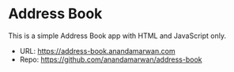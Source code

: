 # Address Book

This is a simple Address Book app with HTML and JavaScript only.

- URL: <https://address-book.anandamarwan.com>
- Repo: <https://github.com/anandamarwan/address-book>

